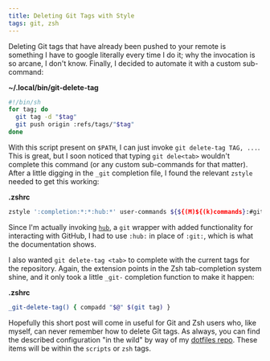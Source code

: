```yaml
---
title: Deleting Git Tags with Style
tags: git, zsh
---
```


Deleting Git tags that have already been pushed to your remote is something I
have to google literally every time I do it; why the invocation is so arcane, I
don't know. Finally, I decided to automate it with a custom sub-command:

**~/.local/bin/git-delete-tag**

```bash
#!/bin/sh
for tag; do
  git tag -d "$tag"
  git push origin :refs/tags/"$tag"
done
```

With this script present on `$PATH`, I can just invoke `git delete-tag TAG,
...`. This is great, but I soon noticed that typing `git dele<tab>` wouldn't
complete this command (or any custom sub-commands for that matter). After a
little digging in the `_git` completion file, I found the relevant `zstyle`
needed to get this working:

**.zshrc**

```bash
zstyle ':completion:*:*:hub:*' user-commands ${${(M)${(k)commands}:#git-*}/git-/}
```

Since I'm actually invoking [`hub`][hub], a `git` wrapper with added
functionality for interacting with GitHub, I had to use `:hub:` in place of
`:git:`, which is what the documentation shows.

[hub]: https://github.com/github/hub

I also wanted `git delete-tag <tab>` to complete with the current tags for the
repository. Again, the extension points in the Zsh tab-completion system shine,
and it only took a little `_git-` completion function to make it happen:

**.zshrc**

```sh
_git-delete-tag() { compadd "$@" $(git tag) }
```

Hopefully this short post will come in useful for Git and Zsh users who, like
myself, can never remember how to delete Git tags. As always, you can find the
described configuration "in the wild" by way of my [dotfiles repo][]. These
items will be within the `scripts` or `zsh` tags.

[dotfiles repo]: https://github.com/pbrisbin/dotfiles/tree/v1.0

